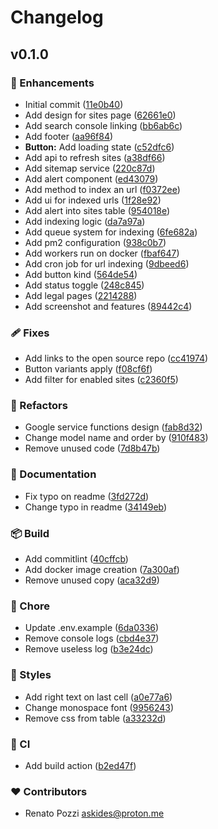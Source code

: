 # Changelog


## v0.1.0


### 🚀 Enhancements

- Initial commit ([11e0b40](https://github.com/askides/indeksu.com/commit/11e0b40))
- Add design for sites page ([62661e0](https://github.com/askides/indeksu.com/commit/62661e0))
- Add search console linking ([bb6ab6c](https://github.com/askides/indeksu.com/commit/bb6ab6c))
- Add footer ([aa96f84](https://github.com/askides/indeksu.com/commit/aa96f84))
- **Button:** Add loading state ([c52dfc6](https://github.com/askides/indeksu.com/commit/c52dfc6))
- Add api to refresh sites ([a38df66](https://github.com/askides/indeksu.com/commit/a38df66))
- Add sitemap service ([220c87d](https://github.com/askides/indeksu.com/commit/220c87d))
- Add alert component ([ed43079](https://github.com/askides/indeksu.com/commit/ed43079))
- Add method to index an url ([f0372ee](https://github.com/askides/indeksu.com/commit/f0372ee))
- Add ui for indexed urls ([1f28e92](https://github.com/askides/indeksu.com/commit/1f28e92))
- Add alert into sites table ([954018e](https://github.com/askides/indeksu.com/commit/954018e))
- Add indexing logic ([da7a97a](https://github.com/askides/indeksu.com/commit/da7a97a))
- Add queue system for indexing ([6fe682a](https://github.com/askides/indeksu.com/commit/6fe682a))
- Add pm2 configuration ([938c0b7](https://github.com/askides/indeksu.com/commit/938c0b7))
- Add workers run on docker ([fbaf647](https://github.com/askides/indeksu.com/commit/fbaf647))
- Add cron job for url indexing ([9dbeed6](https://github.com/askides/indeksu.com/commit/9dbeed6))
- Add button kind ([564de54](https://github.com/askides/indeksu.com/commit/564de54))
- Add status toggle ([248c845](https://github.com/askides/indeksu.com/commit/248c845))
- Add legal pages ([2214288](https://github.com/askides/indeksu.com/commit/2214288))
- Add screenshot and features ([89442c4](https://github.com/askides/indeksu.com/commit/89442c4))

### 🩹 Fixes

- Add links to the open source repo ([cc41974](https://github.com/askides/indeksu.com/commit/cc41974))
- Button variants apply ([f08cf6f](https://github.com/askides/indeksu.com/commit/f08cf6f))
- Add filter for enabled sites ([c2360f5](https://github.com/askides/indeksu.com/commit/c2360f5))

### 💅 Refactors

- Google service functions design ([fab8d32](https://github.com/askides/indeksu.com/commit/fab8d32))
- Change model name and order by ([910f483](https://github.com/askides/indeksu.com/commit/910f483))
- Remove unused code ([7d8b47b](https://github.com/askides/indeksu.com/commit/7d8b47b))

### 📖 Documentation

- Fix typo on readme ([3fd272d](https://github.com/askides/indeksu.com/commit/3fd272d))
- Change typo in readme ([34149eb](https://github.com/askides/indeksu.com/commit/34149eb))

### 📦 Build

- Add commitlint ([40cffcb](https://github.com/askides/indeksu.com/commit/40cffcb))
- Add docker image creation ([7a300af](https://github.com/askides/indeksu.com/commit/7a300af))
- Remove unused copy ([aca32d9](https://github.com/askides/indeksu.com/commit/aca32d9))

### 🏡 Chore

- Update .env.example ([6da0336](https://github.com/askides/indeksu.com/commit/6da0336))
- Remove console logs ([cbd4e37](https://github.com/askides/indeksu.com/commit/cbd4e37))
- Remove useless log ([b3e24dc](https://github.com/askides/indeksu.com/commit/b3e24dc))

### 🎨 Styles

- Add right text on last cell ([a0e77a6](https://github.com/askides/indeksu.com/commit/a0e77a6))
- Change monospace font ([9956243](https://github.com/askides/indeksu.com/commit/9956243))
- Remove css from table ([a33232d](https://github.com/askides/indeksu.com/commit/a33232d))

### 🤖 CI

- Add build action ([b2ed47f](https://github.com/askides/indeksu.com/commit/b2ed47f))

### ❤️ Contributors

- Renato Pozzi <askides@proton.me>

